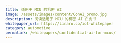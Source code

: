 ```yaml
---
title: 适用于 MCU 的机密 AI
image: /assets/images/content/ConAI_promo.jpg
description: 阅读适用于 MCU 的机密 AI 白皮书
whitepaper_url: https://linaro.co/iot-whitepaper
category: automotive
permalink: /whitepapers/confidential-ai-for-mcus/
---
```

